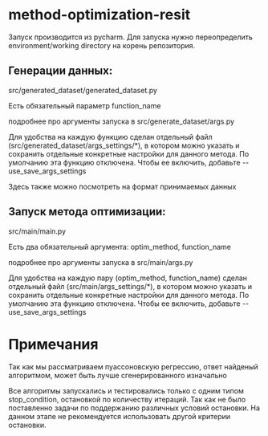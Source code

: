 # method-optimization-resit

Запуск производится из pycharm. 
Для запуска нужно переопределить environment/working directory на корень репозитория.

## Генерации данных:

src/generated_dataset/generated_dataset.py

Есть обязательный параметр function_name

подробнее про аргументы запуска в src/generate_dataset/args.py

Для удобства на каждую функцию сделан отдельный файл 
(src/generated_dataset/args_settings/*),
в котором можно указать и сохранить отдельные конкретные настройки 
для данного метода. По умолчанию эта функцию отключена. 
Чтобы ее включить, добавьтe --use_save_args_settings

Здесь также можно посмотреть на формат принимаемых данных

## Запуск метода оптимизации:

src/main/main.py


Есть два обязательный аргумента: optim_method, function_name 

подробнее про аргументы запуска в src/main/args.py

Для удобства на каждую пару (optim_method, function_name) сделан отдельный файл 
(src/main/args_settings/*),
в котором можно указать и сохранить отдельные конкретные настройки 
для данного метода. По умолчанию эта функцию отключена. 
Чтобы ее включить, добавьтe --use_save_args_settings


# Примечания
Так как мы рассматриваем пуассоновскую регрессию, 
ответ найденый алгоритмом, может быть лучше сгенерированного изначально

Все алгоритмы запускались и тестировались только с одним типом stop_condition,
остановкой по количеству итераций. Так как не было поставленно задачи 
по поддержанию различных условий остановки. На данном этапе не рекомендуется 
использовать другой критерии остановки.

